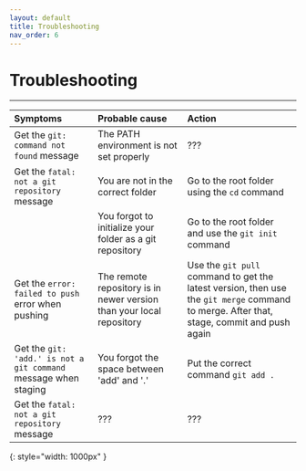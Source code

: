 ```yaml
---
layout: default
title: Troubleshooting
nav_order: 6
---
```


# Troubleshooting

---

| Symptoms                                                        | Probable cause                                                       | Action                                                                                                      |
|:----------------------------------------------------------------|:---------------------------------------------------------------------|:------------------------------------------------------------------------------------------------------------|
| Get the `git: command not found` message                        | The PATH environment is not set properly                             | ???                                                                                                         |
| Get the `fatal: not a git repository` message                   | You are not in the correct folder                                    | Go to the root folder using the `cd` command                                                                |
|                                                                 | You forgot to initialize your folder as a git repository             | Go to the root folder and use the `git init` command                                                        |
| Get the `error: failed to push` error when pushing              | The remote repository is in newer version than your local repository | Use the `git pull` command to get the latest version, then use the `git merge` command to merge. After that, stage, commit and push again                                                                                                         
| Get the `git: 'add.' is not a git command` message when staging | You forgot the space between 'add' and '.'                           | Put the correct command `git add .`                             
| Get the `fatal: not a git repository` message                   | ???                                                                  | ??? 
{: style="width: 1000px" }
